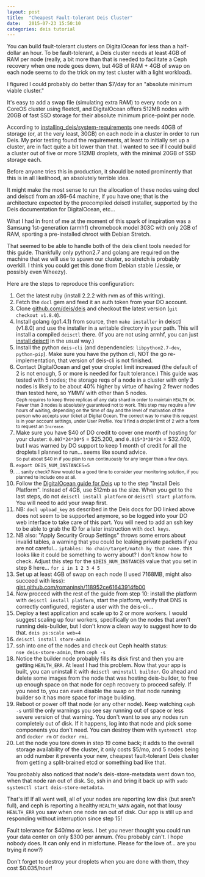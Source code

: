 ```yaml
---
layout: post
title:  "Cheapest Fault-tolerant Deis Cluster"
date:   2015-07-23 15:50:10
categories: deis tutorial
---
```


You can build fault-tolerant clusters on DigitalOcean for less than a half-dollar an hour.  To be fault-tolerant, a Deis cluster needs at least 4GB of RAM per node (really, a bit more than that is needed to facilitate a Ceph recovery when one node goes down, but 4GB of RAM + 4GB of swap on each node seems to do the trick on my test cluster with a light workload).

I figured I could probably do better than $7/day for an "absolute minimum viable cluster."

It's easy to add a swap file (simulating extra RAM) to every node on a CoreOS cluster using fleetctl, and DigitalOcean offers 512MB nodes with 20GB of fast SSD storage for their absolute minimum price-point per node.

According to [installing_deis/system-requirements](http://docs.deis.io/en/latest/installing_deis/system-requirements/) one needs 40GB of storage (or, at the very least, 30GB) on each node in a cluster in order to run Deis.  My prior testing found the requirements, at least to initially set up a cluster, are in fact quite a bit lower than that.  I wanted to see if I could build a cluster out of five or more 512MB droplets, with the minimal 20GB of SSD storage each.

Before anyone tries this in production, it should be noted prominently that this is in all likelihood, an absolutely terrible idea.

It might make the most sense to run the allocation of these nodes using docl and deisctl from an x86-64 machine, if you have one; that is the architecture expected by the precompiled deisctl installer, supported by the Deis documentation for DigitalOcean, etc...

What I had in front of me at the moment of this spark of inspiration was a Samsung 1st-generation (armhf) chromebook model 303C with only 2GB of RAM, sporting a pre-installed chroot with Debian Stretch.

That seemed to be able to handle both of the deis client tools needed for this guide.  Thankfully only python2.7 and golang are required on the machine that we will use to spawn our cluster, so stretch is probably overkill.  I think you could get this done from Debian stable (Jessie, or possibly even Wheezy).

Here are the steps to reproduce this configuration:

1. Get the latest ruby (install 2.2.2 with rvm as of this writing).
2. Fetch the `docl` gem and feed it an auth token from your DO account.
3. Clone [github.com/deis/deis](https://github.com/deis/deis) and checkout the latest version (`git checkout v1.8.0`).
4. Install golang (go1.4.1) from source, then `make installer` in deisctl (v1.8.0) and use the installer in a writable directory in your path.  This will install a compiled `deisctl` there.  (If you are not using armhf, you can just [install deisctl](http://docs.deis.io/en/latest/installing_deis/install-deisctl/) in the usual way.)
5. Install the python `deis-cli` (and dependencies: `libpython2.7-dev`, `python-pip`).  Make sure you have the python cli, NOT the go re-implementation, that version of deis-cli is not finished.
6. Contact DigitalOcean and get your droplet limit increased (the default of 2 is not enough, 5 or more is needed for fault tolerance.)  This guide was tested with 5 nodes; the storage reqs of a node in a cluster with only 3 nodes is likely to be about 40% higher by virtue of having 2 fewer nodes than tested here, so YMMV with other than 5 nodes.<br/><small>Ceph requires to keep three replicas of any data shard in order to maintain `HEALTH_OK`.  Fewer than 3 nodes is absolutely guaranteed not to work.  This step may require a few hours of waiting, depending on the time of day and the level of motivation of the person who accepts your ticket at Digital Ocean.  The correct way to make this request is in your account settings, under User Profile.  You'll find a droplet limit of 2 with a form to request an `Increase`.</small>
7. Make sure you have $40 of DO credit to cover one month of hosting for your cluster:
`0.007*24*30*5` = $25.200, and `0.015*3*30*24` = $32.400, but I was warned by DO support to keep 1 month of credit for all the droplets I planned to run... seems like sound advice.<br/><small>So put about $40 in if you plan to run continuously for any longer than a few days.</small>
8. `export DEIS_NUM_INSTANCES=5`
9. <small>... sanity check? Now would be a good time to consider your monitoring solution, if you planned to include one at all.</small>
10. Follow the [DigitalOcean guide for Deis](http://docs.deis.io/en/latest/installing_deis/digitalocean/) up to the step "Install Deis Platform".  Instead of 4GB, use 512mb as the size.  When you get to the last steps, do not `deisctl install platform` or `deisctl start platform`.  You will need to add your swap first.
11. NB: `docl upload_key` as described in the Deis docs for DO linked above does not seem to be supported anymore, so be logged into your DO web interface to take care of this part.  You will need to add an ssh key to be able to grab the ID for a later instruction with `docl keys`.
12. NB also: "Apply Security Group Settings" throws some errors about invalid tables, a warning that you could be leaking private packets if you are not careful... `iptables: No chain/target/match by that name.` this looks like it could be something to worry about?  I don't know how to check.  Adjust this step for the `$DEIS_NUM_INSTANCES` value that you set in step 8 here... `for i in 1 2 3 4 5`
13. Set up at least 4GB of swap on each node (I used 7168MB, might also succeed with less):<br/>
[gist.github.com/romaninsh/118952ce61643914fb00](https://gist.github.com/romaninsh/118952ce61643914fb00)
14. Now proceed with the rest of the guide from step 10: install the platform with `deisctl install platform`, start the platform, verify that DNS is correctly configured, register a user with the deis-cli...
15. Deploy a test application and scale up to 2 or more workers.  I would suggest scaling up four workers, specifically on the nodes that aren't running deis-builder, but I don't know a clean way to suggest how to do that.  `deis ps:scale web=4`
16. `deisctl install store-admin`
17. ssh into one of the nodes and check out Ceph health status:<br/>
`nse deis-store-admin`, then `ceph -s`
18. Notice the builder node probably fills its disk first and then you are getting `HEALTH_ERR`.  At least I had this problem.  Now that your app is built, you can uninstall it with `deisctl uninstall builder`.  Go ahead and delete some images from the node that was hosting deis-builder, to free up enough space on that node for ceph recovery to proceed safely.  If you need to, you can even disable the swap on that node running builder so it has more space for image building.
19. Reboot or power off that node (or any other node).  Keep watching `ceph -s` until the only warnings you see say running out of space or less severe version of that warning.  You don't want to see any nodes run completely out of disk.  If it happens, log into that node and pick some components you don't need.  You can destroy them with `systemctl stop` and `docker rm` or `docker rmi`.
20. Let the node you tore down in step 19 come back; it adds to the overall storage availability of the cluster, it only costs $5/mo, and 5 nodes being an odd number it prevents your new, cheapest fault-tolerant Deis cluster from getting a split-brained etcd or something bad like that.

You probably also noticed that node's deis-store-metadata went down too, when that node ran out of disk.  So, ssh in and bring it back up with `sudo systemctl start deis-store-metadata`.

That's it!  If all went well, all of your nodes are reporting low disk (but aren't full), and ceph is reporting a healthy `HEALTH_WARN` again, not that lousy `HEALTH_ERR` you saw when one node ran out of disk.  Our app is still up and responding without interruption since step 15!

Fault tolerance for $40/mo or less.  I bet you never thought you could run your data center on only $300 per annum.  (You probably can't.  I hope nobody does.  It can only end in misfortune.  Please for the love of... are you trying it now?)

Don't forget to destroy your droplets when you are done with them, they cost $0.035/hour!

